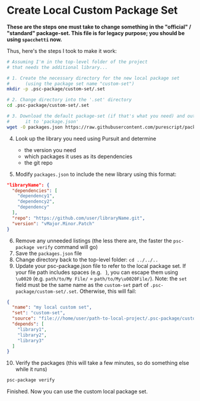 # Create Local Custom Package Set

**These are the steps one must take to change something in the "official" / "standard" package-set. This file is for legacy purpose; you should be using `spacchetti` now.**

Thus, here's the steps I took to make it work:
```bash
# Assuming I'm in the top-level folder of the project
# that needs the additional library...

# 1. Create the necessary directory for the new local package set
#      (using the package set name "custom-set")
mkdir -p .psc-package/custom-set/.set

# 2. Change directory into the '.set' directory
cd .psc-package/custom-set/.set

# 3. Download the default package-set (if that's what you need) and output
#      it to 'package.json'
wget -O packages.json https://raw.githubusercontent.com/purescript/package-sets/master/packages.json
```

4. Look up the library you need using Pursuit and determine
    - the version you need
    - which packages it uses as its dependencies
    - the git repo

5. Modify `packages.json` to include the new library using this format:
```json
"libraryName": {
  "dependencies": [
    "dependency1",
    "dependency2",
    "dependency"
  ],
  "repo": "https://github.com/user/libraryName.git",
  "version": "vMajor.Minor.Patch"
}
```
6. Remove any unneeded listings (the less there are, the faster the `psc-package verify` command will go)
7. Save the `packages.json` file
8. Change directory back to the top-level folder: `cd ../../..`
9. Update your psc-package.json file to refer to the local package set. If your file path includes spaces (e.g. ` `), you can escape them using `\u0020` (e.g. `path/to/My File/` = `path/to/My\u0020File/`). Note: the `set` field must be the same name as the `custom-set` part of `.psc-package/custom-set/.set`. Otherwise, this will fail:
```json
{
  "name": "my local custom set",
  "set": "custom-set",
  "source": "file:///home/user/path-to-local-project/.psc-package/custom-set/.set/packages.json",
  "depends": [
    "library1",
    "library2",
    "library3"
  ]
}
```
10. Verify the packages (this will take a few minutes, so do something else while it runs)
```bash
psc-package verify
```
Finished. Now you can use the custom local package set.
